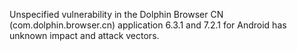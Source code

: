 Unspecified vulnerability in the Dolphin Browser CN (com.dolphin.browser.cn) application 6.3.1 and 7.2.1 for Android has unknown impact and attack vectors.